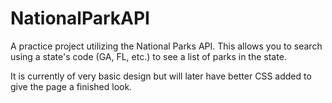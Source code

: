 # NationalParkAPI

A practice project utilizing the National Parks API. This allows you to search using a state's code (GA, FL, etc.) to see a list of parks in the state.

It is currently of very basic design but will later have better CSS added to give the page a finished look.
